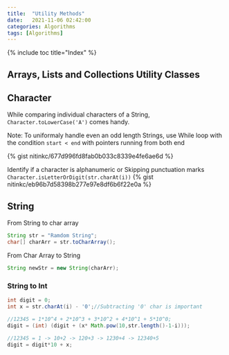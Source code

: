 ```yaml
---
title:  "Utility Methods"
date:   2021-11-06 02:42:00
categories: Algorithms
tags: [Algorithms]
---
```


{% include toc title="Index" %}

## Arrays, Lists and Collections Utility Classes

## Character

While comparing individual characters of a String, `Character.toLowerCase('A')` comes handy.

Note: To uniformaly handle even an odd length Strings, use While loop with the condition  `start < end` with pointers running from both end 

{% gist nitinkc/677d996fd8fab0b033c8339e4fe6ae6d %}


Identify if a character is alphanumeric or Skipping punctuation marks `Character.isLetterOrDigit(str.charAt(i))`
{% gist nitinkc/eb96b7d58398b277e97e8df6b6f22e0a %}


## String 

From String to char array

```java
String str = "Ramdom String";
char[] charArr = str.toCharArray();
```

From Char Array to String
```java
String newStr = new String(charArr);
```

### String to Int

```java
int digit = 0;
int x = str.charAt(i) - '0';//Subtracting '0' char is important

//12345 = 1*10^4 + 2*10^3 + 3*10^2 + 4*10^1 + 5*10^0;
digit = (int) (digit + (x* Math.pow(10,str.length()-1-i)));

//12345 = 1 -> 10+2 -> 120+3 -> 1230+4 -> 12340+5
digit = digit*10 + x;
```